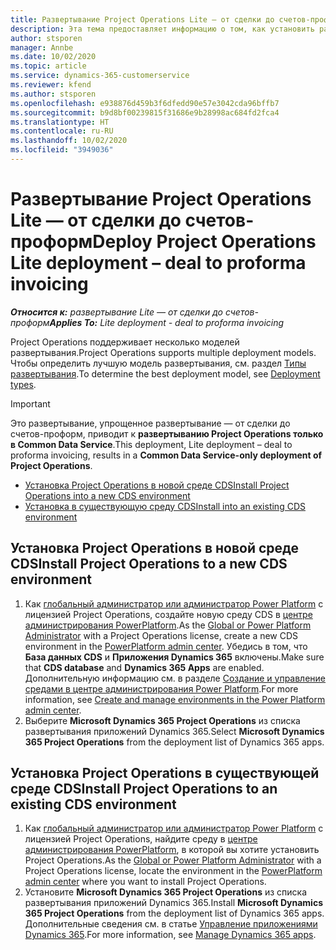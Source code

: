 ```yaml
---
title: Развертывание Project Operations Lite — от сделки до счетов-проформ
description: Эта тема предоставляет информацию о том, как установить развертывание Project Operations Lite — от сделки до счетов-проформ.
author: stsporen
manager: Annbe
ms.date: 10/02/2020
ms.topic: article
ms.service: dynamics-365-customerservice
ms.reviewer: kfend
ms.author: stsporen
ms.openlocfilehash: e938876d459b3f6dfedd90e57e3042cda96bffb7
ms.sourcegitcommit: b9d8bf00239815f31686e9b28998ac684fd2fca4
ms.translationtype: HT
ms.contentlocale: ru-RU
ms.lasthandoff: 10/02/2020
ms.locfileid: "3949036"
---
```

# <a name="deploy-project-operations-lite-deployment--deal-to-proforma-invoicing"></a><span data-ttu-id="1d5ec-103">Развертывание Project Operations Lite — от сделки до счетов-проформ</span><span class="sxs-lookup"><span data-stu-id="1d5ec-103">Deploy Project Operations Lite deployment – deal to proforma invoicing</span></span>

<span data-ttu-id="1d5ec-104">_**Относится к:** развертывание Lite — от сделки до счетов-проформ_</span><span class="sxs-lookup"><span data-stu-id="1d5ec-104">_**Applies To:** Lite deployment - deal to proforma invoicing_</span></span>

<span data-ttu-id="1d5ec-105">Project Operations поддерживает несколько моделей развертывания.</span><span class="sxs-lookup"><span data-stu-id="1d5ec-105">Project Operations supports multiple deployment models.</span></span> <span data-ttu-id="1d5ec-106">Чтобы определить лучшую модель развертывания, см. раздел [Типы развертывания](determine-deployment-type.md).</span><span class="sxs-lookup"><span data-stu-id="1d5ec-106">To determine the best deployment model, see [Deployment types](determine-deployment-type.md).</span></span>


> [!IMPORTANT]
> <span data-ttu-id="1d5ec-107">Это развертывание, упрощенное развертывание — от сделки до счетов-проформ, приводит к **развертыванию Project Operations только в Common Data Service**.</span><span class="sxs-lookup"><span data-stu-id="1d5ec-107">This deployment, Lite deployment – deal to proforma invoicing, results in a **Common Data Service-only deployment of Project Operations**.</span></span>

- [<span data-ttu-id="1d5ec-108">Установка Project Operations в новой среде CDS</span><span class="sxs-lookup"><span data-stu-id="1d5ec-108">Install Project Operations into a new CDS environment</span></span>](#new)
- [<span data-ttu-id="1d5ec-109">Установка в существующую среду CDS</span><span class="sxs-lookup"><span data-stu-id="1d5ec-109">Install into an existing CDS environment</span></span>](#existing)



## <a name="install-project-operations-to-a-new-cds-environment"></a><a name="new"></a><span data-ttu-id="1d5ec-110">Установка Project Operations в новой среде CDS</span><span class="sxs-lookup"><span data-stu-id="1d5ec-110">Install Project Operations to a new CDS environment</span></span>

1. <span data-ttu-id="1d5ec-111">Как [глобальный администратор или администратор Power Platform](https://docs.microsoft.com/power-platform/admin/global-service-administrators-can-administer-without-license) с лицензией Project Operations, создайте новую среду CDS в [центре администрирования PowerPlatform](https://admin.powerplatform.com).</span><span class="sxs-lookup"><span data-stu-id="1d5ec-111">As the [Global or Power Platform Administrator](https://docs.microsoft.com/power-platform/admin/global-service-administrators-can-administer-without-license) with a Project Operations license, create a new CDS environment in the [PowerPlatform admin center](https://admin.powerplatform.com).</span></span> <span data-ttu-id="1d5ec-112">Убедись в том, что **База данных CDS** и **Приложения Dynamics 365** включены.</span><span class="sxs-lookup"><span data-stu-id="1d5ec-112">Make sure that **CDS database** and **Dynamics 365 Apps** are enabled.</span></span> <span data-ttu-id="1d5ec-113">Дополнительную информацию см. в разделе [Создание и управление средами в центре администрирования Power Platform](https://docs.microsoft.com/power-platform/admin/create-environment#create-an-environment-in-the-power-platform-admin-center).</span><span class="sxs-lookup"><span data-stu-id="1d5ec-113">For more information, see [Create and manage environments in the Power Platform admin center](https://docs.microsoft.com/power-platform/admin/create-environment#create-an-environment-in-the-power-platform-admin-center).</span></span>
2. <span data-ttu-id="1d5ec-114">Выберите **Microsoft Dynamics 365 Project Operations** из списка развертывания приложений Dynamics 365.</span><span class="sxs-lookup"><span data-stu-id="1d5ec-114">Select **Microsoft Dynamics 365 Project Operations** from the deployment list of Dynamics 365 apps.</span></span>


## <a name="install-project-operations-to-an-existing-cds-environment"></a><a name="existing"></a><span data-ttu-id="1d5ec-115">Установка Project Operations в существующей среде CDS</span><span class="sxs-lookup"><span data-stu-id="1d5ec-115">Install Project Operations to an existing CDS environment</span></span>

1. <span data-ttu-id="1d5ec-116">Как [глобальный администратор или администратор Power Platform](https://docs.microsoft.com/power-platform/admin/global-service-administrators-can-administer-without-license) с лицензией Project Operations, найдите среду в [центре администрирования PowerPlatform](https://admin.powerplatform.com), в которой вы хотите установить Project Operations.</span><span class="sxs-lookup"><span data-stu-id="1d5ec-116">As the [Global or Power Platform Administrator](https://docs.microsoft.com/power-platform/admin/global-service-administrators-can-administer-without-license) with a Project Operations license, locate the environment in the [PowerPlatform admin center](https://admin.powerplatform.com) where you want to install Project Operations.</span></span>
2. <span data-ttu-id="1d5ec-117">Установите **Microsoft Dynamics 365 Project Operations** из списка развертывания приложений Dynamics 365.</span><span class="sxs-lookup"><span data-stu-id="1d5ec-117">Install **Microsoft Dynamics 365 Project Operations** from the deployment list of Dynamics 365 apps.</span></span> <span data-ttu-id="1d5ec-118">Дополнительные сведения см. в статье [Управление приложениями Dynamics 365](https://docs.microsoft.com/power-platform/admin/manage-apps).</span><span class="sxs-lookup"><span data-stu-id="1d5ec-118">For more information, see [Manage Dynamics 365 apps](https://docs.microsoft.com/power-platform/admin/manage-apps).</span></span>


